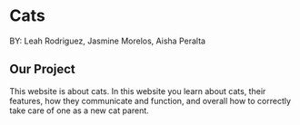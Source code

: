# Cats 
BY: Leah Rodriguez, Jasmine Morelos, Aisha Peralta 


## Our Project 

This website is about cats. In this website you learn about cats, their features, how they communicate and function, and overall how to correctly take care of one as a new cat parent. 

